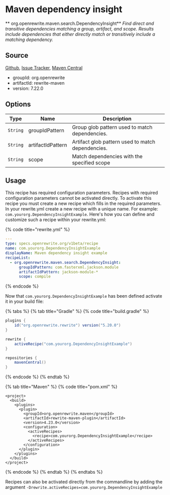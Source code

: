 # Maven dependency insight

** org.openrewrite.maven.search.DependencyInsight**
_Find direct and transitive dependencies matching a group, artifact, and scope. Results include dependencies that either directly match or transitively include a matching dependency._

## Source

[Github](https://github.com/openrewrite/rewrite), [Issue Tracker](https://github.com/openrewrite/rewrite/issues), [Maven Central](https://search.maven.org/artifact/org.openrewrite/rewrite-maven/7.22.0/jar)

* groupId: org.openrewrite
* artifactId: rewrite-maven
* version: 7.22.0

## Options

| Type | Name | Description |
| -- | -- | -- |
| `String` | groupIdPattern | Group glob pattern used to match dependencies. |
| `String` | artifactIdPattern | Artifact glob pattern used to match dependencies. |
| `String` | scope | Match dependencies with the specified scope |


## Usage

This recipe has required configuration parameters. Recipes with required configuration parameters cannot be activated directly. To activate this recipe you must create a new recipe which fills in the required parameters. In your rewrite.yml create a new recipe with a unique name. For example: `com.yourorg.DependencyInsightExample`.
Here's how you can define and customize such a recipe within your rewrite.yml:

{% code title="rewrite.yml" %}
```yaml
---
type: specs.openrewrite.org/v1beta/recipe
name: com.yourorg.DependencyInsightExample
displayName: Maven dependency insight example
recipeList:
  - org.openrewrite.maven.search.DependencyInsight:
      groupIdPattern: com.fasterxml.jackson.module
      artifactIdPattern: jackson-module-*
      scope: compile
```
{% endcode %}


Now that `com.yourorg.DependencyInsightExample` has been defined activate it in your build file:

{% tabs %}
{% tab title="Gradle" %}
{% code title="build.gradle" %}
```groovy
plugins {
    id("org.openrewrite.rewrite") version("5.20.0")
}

rewrite {
    activeRecipe("com.yourorg.DependencyInsightExample")
}

repositories {
    mavenCentral()
}

```
{% endcode %}
{% endtab %}

{% tab title="Maven" %}
{% code title="pom.xml" %}
```markup
<project>
  <build>
    <plugins>
      <plugin>
        <groupId>org.openrewrite.maven</groupId>
        <artifactId>rewrite-maven-plugin</artifactId>
        <version>4.23.0</version>
        <configuration>
          <activeRecipes>
            <recipe>com.yourorg.DependencyInsightExample</recipe>
          </activeRecipes>
        </configuration>
      </plugin>
    </plugins>
  </build>
</project>
```
{% endcode %}
{% endtab %}
{% endtabs %}

Recipes can also be activated directly from the commandline by adding the argument `-Drewrite.activeRecipes=com.yourorg.DependencyInsightExample`
